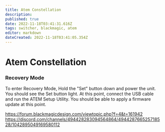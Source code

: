 ```yaml
---
title: Atem Constellation
description: 
published: true
date: 2022-11-18T03:41:31.616Z
tags: switcher, blackmagic, atem
editor: markdown
dateCreated: 2022-11-18T03:41:05.354Z
---
```


# Atem Constellation

### Recovery Mode
To enter Recovery Mode, Hold the "Set" button down and power the unit. You should see the Set button light. At this point, connect the USB cable and run the ATEM Setup Utility. You should be able to apply a firmware update at this point.

https://forum.blackmagicdesign.com/viewtopic.php?f=4&t=161942
https://discord.com/channels/494428283094564864/494428766525718528/1042895049169580112